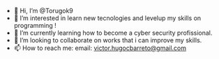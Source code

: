 - 👋 Hi, I’m @Torugok9
- 👀 I’m interested in learn new tecnologies and levelup my skills on programming ! 
- 🌱 I’m currently learning how to become a cyber security profissional.
- 💞️ I’m looking to collaborate on works that i can improve my skills.
- 📫 How to reach me: email: victor.hugocbarreto@gmail.com

<!---
Torugok9/Torugok9 is a ✨ special ✨ repository because its `README.md` (this file) appears on your GitHub profile.
You can click the Preview link to take a look at your changes.
--->
